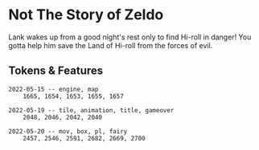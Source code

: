 # Not The Story of Zeldo
Lank wakes up from a good night's rest only to find Hi-roll in danger! You gotta
help him save the Land of Hi-roll from the forces of evil.

## Tokens & Features
```
2022-05-15 -- engine, map
    1665, 1654, 1653, 1655, 1657

2022-05-19 -- tile, animation, title, gameover
    2048, 2046, 2042, 2040

2022-05-20 -- mov, box, pl, fairy
    2457, 2546, 2591, 2682, 2669, 2700
```
